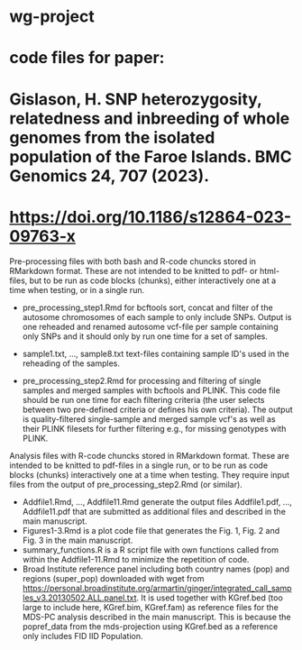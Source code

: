 # wg-project
# code files for paper: 
# Gislason, H. SNP heterozygosity, relatedness and inbreeding of whole genomes from the isolated population of the Faroe Islands. BMC Genomics 24, 707 (2023). 
# https://doi.org/10.1186/s12864-023-09763-x

 Pre-processing files with both bash and R-code chuncks stored in RMarkdown format. These are not intended to be knitted to pdf- or html-files, but to be run as code blocks (chunks), either interactively one at a time when testing, or in a single run.

-  pre_processing_step1.Rmd for bcftools sort, concat and filter of the autosome chromosomes of each sample to only include SNPs. Output is one reheaded and renamed autosome vcf-file per sample containing only SNPs and it should only by run one time for a set of samples.
-  sample1.txt, ..., sample8.txt text-files containing sample ID's used in the reheading of the samples.

-  pre_processing_step2.Rmd for processing and filtering of single samples and merged samples with bcftools and PLINK. This code file should be run one time for each filtering criteria (the user selects between two pre-defined criteria or defines his own criteria). The output is quality-filtered single-sample and merged sample vcf's as well as their PLINK filesets for further filtering e.g., for missing genotypes with PLINK.
  

 Analysis files with R-code chuncks stored in RMarkdown format. These are intended to be knitted to pdf-files in a single run, or to be run as code blocks (chunks) interactively one at a time when testing. They require input files from the output of pre_processing_step2.Rmd (or similar).
 
 - Addfile1.Rmd, ..., Addfile11.Rmd generate the output files Addfile1.pdf, ..., Addfile11.pdf that are submitted as additional files and described in the main manuscript.
 - Figures1-3.Rmd is a plot code file that generates the Fig. 1, Fig. 2 and Fig. 3 in the main manuscript. 
 - summary_functions.R is a R script file with own functions called from within the Addfile1-11.Rmd to minimize the repetition of code.
 - Broad Institute reference panel including both country names (pop) and regions (super_pop) downloaded with wget from https://personal.broadinstitute.org/armartin/ginger/integrated_call_samples_v3.20130502.ALL.panel.txt. It is used together with KGref.bed (too large to include here, KGref.bim, KGref.fam) as reference files for the MDS-PC analysis described in the main manuscript. This is because the popref_data from the mds-projection using KGref.bed as a reference only includes FID IID Population.
